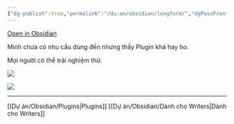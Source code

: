 ```yaml
---
{"dg-publish":true,"permalink":"/du-an/obsidian/longform/","dgPassFrontmatter":true}
---
```


[Open in Obsidian](https://obsidian.md/plugins?id=longform)

Mình chưa có nhu cầu dùng đến nhưng thấy Plugin khá hay ho.

Mọi người có thể trải nghiệm thử.

![](https://i.imgur.com/r9vyXf0.png)

![](https://i.imgur.com/bUe3Nve.png)

---
[[Dự án/Obsidian/Plugins\|Plugins]]
[[Dự án/Obsidian/Dành cho Writers\|Dành cho Writers]]